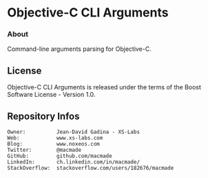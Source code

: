 Objective-C CLI Arguments
=========================

### About

Command-line arguments parsing for Objective-C.

License
-------

Objective-C CLI Arguments is released under the terms of the Boost Software License - Version 1.0.

Repository Infos
----------------

    Owner:			Jean-David Gadina - XS-Labs
    Web:			www.xs-labs.com
    Blog:			www.noxeos.com
    Twitter:		@macmade
    GitHub:			github.com/macmade
    LinkedIn:		ch.linkedin.com/in/macmade/
    StackOverflow:	stackoverflow.com/users/182676/macmade
